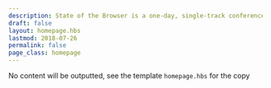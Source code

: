 ```yaml
---
description: State of the Browser is a one-day, single-track conference with widely varying talks about the modern web
draft: false
layout: homepage.hbs
lastmod: 2018-07-26
permalink: false
page_class: homepage
---
```


No content will be outputted, see the template `homepage.hbs` for the copy
